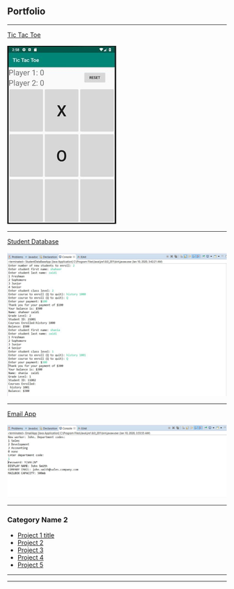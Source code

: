 ## Portfolio

---

[Tic Tac Toe](/sample_page)
<br>
<br>
<img src="images/tictactoe.jpg?raw=true"/>

---
[Student Database](/pdf/sample_presentation.pdf)
<br>
<br>
<img src="images/student db.JPG"/>

---
[Email App](http://example.com/)
<br>
<br>
<img src="images/email2.JPG?raw=true"/>

---

### Category Name 2

- [Project 1 title](http://example.com/)
- [Project 2](http://example.com/)
- [Project 3](http://example.com/)
- [Project 4](http://example.com/)
- [Project 5](http://example.com/)

---




---

